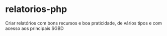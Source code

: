 # relatorios-php
Criar relatórios com bons recursos e boa praticidade, de vários tipos e com acesso aos principais SGBD
